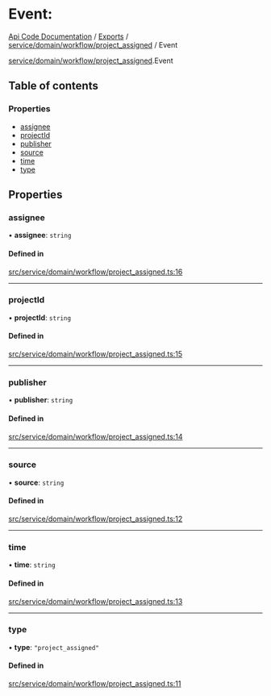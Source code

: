 # Event: 
 
[Api Code Documentation](../README.md) / [Exports](../modules.md) / [service/domain/workflow/project\_assigned](../modules/service_domain_workflow_project_assigned.md) / Event

[service/domain/workflow/project_assigned](../modules/service_domain_workflow_project_assigned.md).Event

## Table of contents

### Properties

- [assignee](service_domain_workflow_project_assigned.Event.md#assignee)
- [projectId](service_domain_workflow_project_assigned.Event.md#projectid)
- [publisher](service_domain_workflow_project_assigned.Event.md#publisher)
- [source](service_domain_workflow_project_assigned.Event.md#source)
- [time](service_domain_workflow_project_assigned.Event.md#time)
- [type](service_domain_workflow_project_assigned.Event.md#type)

## Properties

### assignee

• **assignee**: `string`

#### Defined in

[src/service/domain/workflow/project_assigned.ts:16](https://github.com/openkfw/TruBudget/blob/b9aaff0/api/src/service/domain/workflow/project_assigned.ts#L16)

___

### projectId

• **projectId**: `string`

#### Defined in

[src/service/domain/workflow/project_assigned.ts:15](https://github.com/openkfw/TruBudget/blob/b9aaff0/api/src/service/domain/workflow/project_assigned.ts#L15)

___

### publisher

• **publisher**: `string`

#### Defined in

[src/service/domain/workflow/project_assigned.ts:14](https://github.com/openkfw/TruBudget/blob/b9aaff0/api/src/service/domain/workflow/project_assigned.ts#L14)

___

### source

• **source**: `string`

#### Defined in

[src/service/domain/workflow/project_assigned.ts:12](https://github.com/openkfw/TruBudget/blob/b9aaff0/api/src/service/domain/workflow/project_assigned.ts#L12)

___

### time

• **time**: `string`

#### Defined in

[src/service/domain/workflow/project_assigned.ts:13](https://github.com/openkfw/TruBudget/blob/b9aaff0/api/src/service/domain/workflow/project_assigned.ts#L13)

___

### type

• **type**: ``"project_assigned"``

#### Defined in

[src/service/domain/workflow/project_assigned.ts:11](https://github.com/openkfw/TruBudget/blob/b9aaff0/api/src/service/domain/workflow/project_assigned.ts#L11)
